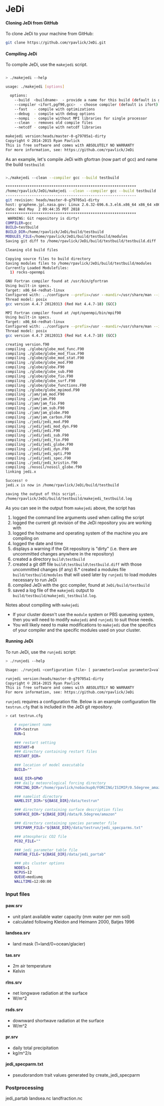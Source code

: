 JeDi
====

#### Cloning JeDi from GitHub

To clone JeDi to your machine from GitHub:
```bash
git clone https://github.com/rpavlick/JeDi.git
```

#### Compiling JeDi

To compile JeDi, use the ```makejedi``` script.
```bash

> ./makejedi --help

usage: ./makejedi [options]

  options:
    --build  <buildname>  - provide a name for this build (default is git commit SHA-1)
    --compiler <ifort,pgf90,gcc>  - choose compiler (default is ifort) 
    --fast   - compile with optimizations
    --debug  - compile with debug options
    --nompi  - compile without MPI libraries for single processor
    --clean  - removes old compile files
    --netcdf - compile with netcdf libraries

makejedi version:heads/master-0-g79705a1-dirty
Copyright © 2014-2015 Ryan Pavlick
This is free software and comes with ABSOLUTELY NO WARRANTY
For more information, see: https://github.com/rpavlick/JeDi
```

As an example, let's compile JeDi with gfortran (now part of gcc) and name the build ```testbuild```:
```bash

>./makejedi --clean --compiler gcc --build testbuild

************************************************************
/home/rpavlick/JeDi/makejedi --clean --compiler gcc --build testbuild
------------------------------------------------------------
git revision: heads/master-0-g79705a1-dirty
host: graphene.jpl.nasa.gov: Linux 2.6.32-696.6.3.el6.x86_64 x86_64 x86_64
date: Wed May  2 09:44:35 PDT 2018
************************************************************
 WARNING: Git repository is dirty! 
COMPILER=gcc
BUILD=testbuild
BUILD_DIR=/home/rpavlick/JeDi/build/testbuild
MODULES_FILE=/home/rpavlick/JeDi/build/testbuild/modules
Saving git diff to /home/rpavlick/JeDi/build/testbuild/testbuild.diff

Cleaning old build files

Copying source files to build directory
Saving modules files to /home/rpavlick/JeDi/build/testbuild/modules
Currently Loaded Modulefiles:
  1) rocks-openmpi

GNU Fortran compiler found at /usr/bin/gfortran
Using built-in specs.
Target: x86_64-redhat-linux
Configured with: ../configure --prefix=/usr --mandir=/usr/share/man --infodir=/usr/share/info --with-bugurl=http://bugzilla.redhat.com/bugzilla --enable-bootstrap --enable-shared --enable-threads=posix --enable-checking=release --with-system-zlib --enable-__cxa_atexit --disable-libunwind-exceptions --enable-gnu-unique-object --enable-languages=c,c++,objc,obj-c++,java,fortran,ada --enable-java-awt=gtk --disable-dssi --with-java-home=/usr/lib/jvm/java-1.5.0-gcj-1.5.0.0/jre --enable-libgcj-multifile --enable-java-maintainer-mode --with-ecj-jar=/usr/share/java/eclipse-ecj.jar --disable-libjava-multilib --with-ppl --with-cloog --with-tune=generic --with-arch_32=i686 --build=x86_64-redhat-linux
Thread model: posix
gcc version 4.4.7 20120313 (Red Hat 4.4.7-18) (GCC) 

MPI Fortran compiler found at /opt/openmpi/bin/mpif90
Using built-in specs.
Target: x86_64-redhat-linux
Configured with: ../configure --prefix=/usr --mandir=/usr/share/man --infodir=/usr/share/info --with-bugurl=http://bugzilla.redhat.com/bugzilla --enable-bootstrap --enable-shared --enable-threads=posix --enable-checking=release --with-system-zlib --enable-__cxa_atexit --disable-libunwind-exceptions --enable-gnu-unique-object --enable-languages=c,c++,objc,obj-c++,java,fortran,ada --enable-java-awt=gtk --disable-dssi --with-java-home=/usr/lib/jvm/java-1.5.0-gcj-1.5.0.0/jre --enable-libgcj-multifile --enable-java-maintainer-mode --with-ecj-jar=/usr/share/java/eclipse-ecj.jar --disable-libjava-multilib --with-ppl --with-cloog --with-tune=generic --with-arch_32=i686 --build=x86_64-redhat-linux
Thread model: posix
gcc version 4.4.7 20120313 (Red Hat 4.4.7-18) (GCC) 

creating version.f90
compiling ./globe/globe_mod_func.F90
compiling ./globe/globe_mod_flux.F90
compiling ./globe/globe_mod_stat.F90
compiling ./globe/globe_mod.F90
compiling ./globe/globe.F90
compiling ./globe/globe_sub.F90
compiling ./globe/globe_fio.F90
compiling ./globe/globe_surf.F90
compiling ./globe/globe_functions.F90
compiling ./globe/globe_mpimod.F90
compiling ./jam/jam_mod.F90
compiling ./jam/jam.F90
compiling ./jam/jam_fio.F90
compiling ./jam/jam_sub.F90
compiling ./jam/jam_globe.F90
compiling ./jam/jam_carbon.F90
compiling ./jedi/jedi_mod.F90
compiling ./jedi/jedi_mod_dyn.F90
compiling ./jedi/jedi.F90
compiling ./jedi/jedi_sub.F90
compiling ./jedi/jedi_fio.F90
compiling ./jedi/jedi_globe.F90
compiling ./jedi/jedi_dyn.F90
compiling ./jedi/jedi_opti.F90
compiling ./jedi/jedi_spec.F90
compiling ./jedi/jedi_kristin.f90
compiling ./nosoil/nosoil_globe.f90
linking jedi.x

Success! ☺
jedi.x is now in /home/rpavlick/JeDi/build/testbuild

saving the output of this script...
/home/rpavlick/JeDi/build/testbuild/makejedi_testbuild.log
```

As you can see in the output from ```makejedi``` above, the script has
1. logged the command line arguments used when calling the script
2. logged the current git revision of the JeDi repository you are working with
3. logged the hostname and operating system of the machine you are compiling on
4. logged the date and time
5. displays a warning if the Git repository is "dirty" (i.e. there are uncommitted changes anywhere in the repository)
6. created a directory ```build\testbuild```
7. created a git diff file ```build\testbuild\testbuild.diff``` with those uncommitted changes (if any) 
8.* created a modules file ```build/testbuild/modules``` that will used later by ```runjedi``` to load modules necessary to run JeDi
9. compiled JeDi with the gcc compiler, found at ```JeDi/build/testbuild```
10. saved a log file of the ```makejedi``` output to ```build/testbuild/makejedi_testbuild.log```.

Notes about compiling with ```makejedi```
* If your cluster doesn't use the `module` system or PBS queueing system, then you will need to modify `makejedi` and `runjedi` to suit those needs.
* You will likely need to make modifications to `makejedi` due the specifics of your compiler and the specific modules used on your cluster. 

#### Running JeDi
To run JeDi, use the ```runjedi``` script:

```bash
> ./runjedi --help

Usage: ./runjedi <configuration file> [ parameter1=value parameter2=value ... ]

runjedi version:heads/master-0-g79705a1-dirty
Copyright © 2014-2015 Ryan Pavlick
This is free software and comes with ABSOLUTELY NO WARRANTY
For more information, see: https://github.com/rpavlick/JeDi
```

```runjedi``` requires a configuration file. Below is an example configuration file ```testrun.cfg``` that is included in the JeDi git repository.

```bash
> cat testrun.cfg

    # experiment name
    EXP=testrun
    RUN=1

    ### restart setting
    RESTART=0
    ### directory containing restart files
    RESTART_DIR=

    ### location of model executable
    BUILD=""

    BASE_DIR=$PWD
    ### daily meteorological forcing directory
    FORCING_DIR="/home/rpavlick/nobackup0/FORCING/ISIMIP/0.5degree_amazon/HadGEM2-ES/spinup"

    ### namelist directory
    NAMELIST_DIR="${BASE_DIR}/data/testrun"

    ### directory containing surface description files
    SURFACE_DIR="${BASE_DIR}/data/0.5degree/amazon"

    ### directory containing species parameter file
    SPECPARM_FILE="${BASE_DIR}/data/testrun/jedi_specparms.txt"

    ### atmospheric CO2 file
    PCO2_FILE=""

    ### jedi parameter table file
    PARTAB_FILE="${BASE_DIR}/data/jedi_partab"

    ### pbs cluster options
    NODES=1
    NCPUS=12
    QUEUE=mediumq
    WALLTIME=12:00:00
```


### Input files

#### paw.srv
- unit plant available water capacity (mm water per mm soil)
- calculated following Kleidon and Heimann 2000, Batjes 1996

#### landsea.srv
- land mask (1=land/0=ocean/glacier)

#### tas.srv
- 2m air temperature
- Kelvin

#### rlns.srv
- net longwave radiation at the surface
- W/m^2
 
#### rsds.srv
- downward shortwave radiation at the surface
- W/m^2

#### pr.srv
- daily total precipitation
- kg/m^2/s

#### jedi_specparm.txt
- pseudorandom trait values generated by create_jedi_specparm


### Postprocessing

jedi_partab
landsea.nc
landfraction.nc
